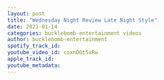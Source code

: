 ```yaml
---
layout: post
title: "Wednesday Night Review Late Night Style"
date: 2021-01-14
categories: bucklebomb-entertainment videos
author: bucklebomb-entertainment
spotify_track_id: 
youtube_video_id: coxnDOt5xRw
apple_track_id: 
youtube_metadata: 
---
```

